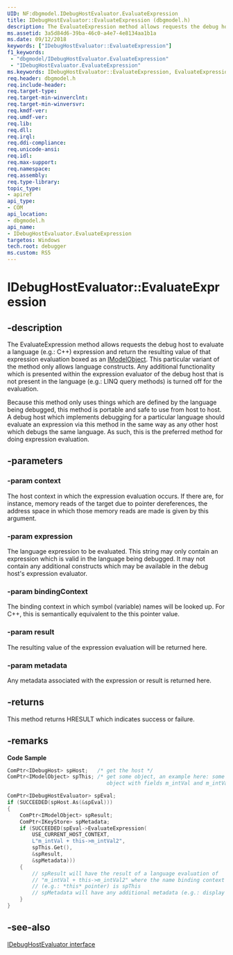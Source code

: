 ```yaml
---
UID: NF:dbgmodel.IDebugHostEvaluator.EvaluateExpression
title: IDebugHostEvaluator::EvaluateExpression (dbgmodel.h)
description: The EvaluateExpression method allows requests the debug host to evaluate a language (that is C++) expression and return the resulting value of that expression evaluation boxed as an IModelObject.
ms.assetid: 3a5d84d6-39ba-46c0-a4e7-4e8134aa1b1a
ms.date: 09/12/2018
keywords: ["IDebugHostEvaluator::EvaluateExpression"]
f1_keywords:
 - "dbgmodel/IDebugHostEvaluator.EvaluateExpression"
 - "IDebugHostEvaluator.EvaluateExpression"
ms.keywords: IDebugHostEvaluator::EvaluateExpression, EvaluateExpression, IDebugHostEvaluator.EvaluateExpression, IDebugHostEvaluator::EvaluateExpression, IDebugHostEvaluator.EvaluateExpression
req.header: dbgmodel.h
req.include-header:
req.target-type:
req.target-min-winverclnt:
req.target-min-winversvr:
req.kmdf-ver:
req.umdf-ver:
req.lib:
req.dll:
req.irql: 
req.ddi-compliance:
req.unicode-ansi:
req.idl:
req.max-support:
req.namespace:
req.assembly:
req.type-library: 
topic_type: 
- apiref
api_type: 
- COM
api_location: 
- dbgmodel.h
api_name: 
- IDebugHostEvaluator.EvaluateExpression
targetos: Windows
tech.root: debugger
ms.custom: RS5
---
```


# IDebugHostEvaluator::EvaluateExpression


## -description

The EvaluateExpression method allows requests the debug host to evaluate a language (e.g.: C++) expression and return the resulting value of that expression evaluation boxed as an [IModelObject](nn-dbgmodel-imodelobject.md). This particular variant of the method only allows language constructs. Any additional functionality which is presented within the expression evaluator of the debug host that is not present in the language (e.g.: LINQ query methods) is turned off for the evaluation. 

Because this method only uses things which are defined by the language being debugged, this method is portable and safe to use from host to host. A debug host which implements debugging for a particular language should evaluate an expression via this method in the same way as any other host which debugs the same language. As such, this is the preferred method for doing expression evaluation. 


## -parameters

### -param context
The host context in which the expression evaluation occurs. If there are, for instance, memory reads of the target due to pointer dereferences, the address space in which those memory reads are made is given by this argument.

### -param expression
The language expression to be evaluated. This string may only contain an expression which is valid in the language being debugged. It may not contain any additional constructs which may be available in the debug host's expression evaluator.

### -param bindingContext
The binding context in which symbol (variable) names will be looked up. For C++, this is semantically equivalent to the this pointer value.

### -param result
The resulting value of the expression evaluation will be returned here.

### -param metadata
Any metadata associated with the expression or result is returned here.

## -returns
This method returns HRESULT which indicates success or failure.

## -remarks

**Code Sample**

```cpp
ComPtr<IDebugHost> spHost;   /* get the host */
ComPtr<IModelObject> spThis; /* get some object, an example here: some native 
                                object with fields m_intVal and m_intVal2 */

ComPtr<IDebugHostEvaluator> spEval;
if (SUCCEEDED(spHost.As(&spEval)))
{
    ComPtr<IModelObject> spResult;
    ComPtr<IKeyStore> spMetadata;
    if (SUCCEEDED(spEval->EvaluateExpression(
        USE_CURRENT_HOST_CONTEXT, 
        L"m_intVal + this->m_intVal2", 
        spThis.Get(), 
        &spResult, 
        &spMetadata)))
    {
        // spResult will have the result of a language evaluation of 
        // "m_intVal + this->m_intVal2" where the name binding context 
        // (e.g.: *this* pointer) is spThis
        // spMetadata will have any additional metadata (e.g.: display radix, etc...)
    }
}
```


## -see-also

[IDebugHostEvaluator interface](nn-dbgmodel-idebughostevaluator.md)
